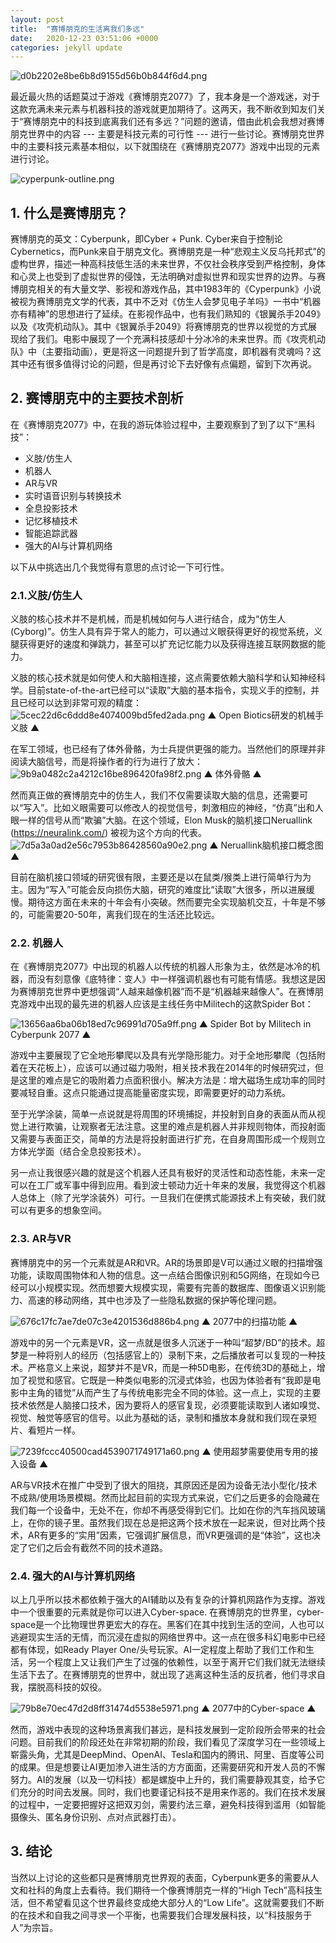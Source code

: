 ```yaml
---
layout: post
title:  "赛博朋克的生活离我们多远"
date:   2020-12-23 03:51:06 +0000
categories: jekyll update
---
```


![d0b2202e8be6b8d9155d56b0b844f6d4.png](/assets/how-far-is-cyberpunk/d0b2202e8be6b8d9155d56b0b844f6d4.png)

最近最火热的话题莫过于游戏《赛博朋克2077》了，我本身是一个游戏迷，对于这款充满未来元素与机器科技的游戏就更加期待了。这两天，我不断收到知友们关于“赛博朋克中的科技到底离我们还有多远？”问题的邀请，借由此机会我想对赛博朋克世界中的内容 --- 主要是科技元素的可行性 --- 进行一些讨论。赛博朋克世界中的主要科技元素基本相似，以下就围绕在《赛博朋克2077》游戏中出现的元素进行讨论。

![cyperpunk-outline.png](/assets/how-far-is-cyberpunk/赛博朋克.png)



## 1. 什么是赛博朋克？

赛博朋克的英文：Cyberpunk，即Cyber + Punk. Cyber来自于控制论Cybernetics，而Punk来自于朋克文化。赛博朋克是一种“悲观主义反乌托邦式”的虚构世界，描述一种高科技低生活的未来世界，不仅社会秩序受到严格控制，身体和心灵上也受到了虚拟世界的侵蚀，无法明确对虚拟世界和现实世界的边界。与赛博朋克相关的有大量文学、影视和游戏作品，其中1983年的《Cyperpunk》小说被视为赛博朋克文学的代表，其中不乏对《仿生人会梦见电子羊吗》一书中“机器亦有精神”的思想进行了延续。在影视作品中，也有我们熟知的《银翼杀手2049》以及《攻壳机动队》。其中《银翼杀手2049》将赛博朋克的世界以视觉的方式展现给了我们。电影中展现了一个充满科技感却十分冰冷的未来世界。而《攻壳机动队》中（主要指动画），更是将这一问题提升到了哲学高度，即机器有灵魂吗？这其中还有很多值得讨论的问题，但是再讨论下去好像有点偏题，留到下次再说。


## 2. 赛博朋克中的主要技术剖析

在《赛博朋克2077》中，在我的游玩体验过程中，主要观察到了到了以下“黑科技”：

- 义肢/仿生人
- 机器人
- AR与VR
- 实时语音识别与转换技术
- 全息投影技术
- 记忆移植技术
- 智能追踪武器
- 强大的AI与计算机网络

以下从中挑选出几个我觉得有意思的点讨论一下可行性。

### 2.1.义肢/仿生人
义肢的核心技术并不是机械，而是机械如何与人进行结合，成为“仿生人 (Cyborg)”。仿生人具有异于常人的能力，可以通过义眼获得更好的视觉系统，义腿获得更好的速度和弹跳力，甚至可以扩充记忆能力以及获得连接互联网数据的能力。

义肢的核心技术就是如何使人和大脑相连接，这点需要依赖大脑科学和认知神经科学。目前state-of-the-art已经可以“读取”大脑的基本指令，实现义手的控制，并且已经可以达到非常可观的精度：
![5cec22d6c6ddd8e4074009bd5fed2ada.png](/assets/how-far-is-cyberpunk/5cec22d6c6ddd8e4074009bd5fed2ada.png)
▲ Open Biotics研发的机械手义肢 ▲

在军工领域，也已经有了体外骨骼，为士兵提供更强的能力。当然他们的原理并非阅读大脑信号，而是将操作者的行为进行了放大：
![9b9a0482c2a4212c16be896420fa98f2.png](/assets/how-far-is-cyberpunk/9b9a0482c2a4212c16be896420fa98f2.png)
▲ 体外骨骼 ▲

然而真正做的赛博朋克中的仿生人，我们不仅需要读取大脑的信息，还需要可以“写入”。比如义眼需要可以修改人的视觉信号，刺激相应的神经，“仿真”出和人眼一样的信号从而“欺骗”大脑。在这个领域，Elon Musk的脑机接口Neruallink (https://neuralink.com/) 被视为这个方向的代表。
![7d5a3a0ad2e56c7953b86428560a90e2.png](/assets/how-far-is-cyberpunk/7d5a3a0ad2e56c7953b86428560a90e2.png)
▲ Neruallink脑机接口概念图 ▲

目前在脑机接口领域的研究很有限，主要还是以在鼠类/猴类上进行简单行为为主。因为“写入”可能会反向损伤大脑，研究的难度比“读取”大很多，所以进展缓慢。期待这方面在未来的十年会有小突破。然而要完全实现脑机交互，十年是不够的，可能需要20-50年，离我们现在的生活还比较远。


### 2.2. 机器人
在《赛博朋克2077》中出现的机器人以传统的机器人形象为主，依然是冰冷的机器，而没有刻意像《底特律：变人》中一样强调机器也有可能有情感。我想这是因为赛博朋克世界中更想强调“人越来越像机器”而不是“机器越来越像人”。在赛博朋克游戏中出现的最先进的机器人应该是主线任务中Militech的这款Spider Bot：

![13656aa6ba06b18ed7c96991d705a9ff.png](/assets/how-far-is-cyberpunk/13656aa6ba06b18ed7c96991d705a9ff.png)
▲ Spider Bot by Militech in Cyberpunk 2077 ▲

游戏中主要展现了它全地形攀爬以及具有光学隐形能力。对于全地形攀爬（包括附着在天花板上），应该可以通过磁力吸附，相关技术我在2014年的时候研究过，但是这里的难点是它的吸附着力点面积很小。解决方法是：增大磁场生成功率的同时要减轻自重。这点只能通过提高能量密度实现，即需要更好的动力系统。

至于光学涂装，简单一点说就是将周围的环境捕捉，并投射到自身的表面从而从视觉上进行欺骗，让观察者无法注意。这里的难点是机器人并非规则物体，而投射面又需要与表面正交，简单的方法是将投射面进行扩充，在自身周围形成一个规则立方体光学面（结合全息投影技术）。

另一点让我很感兴趣的就是这个机器人还具有极好的灵活性和动态性能，未来一定可以在工厂或军事中得到应用。看到波士顿动力近十年来的发展，我觉得这个机器人总体上（除了光学涂装外）可行。一旦我们在便携式能源技术上有突破，我们就可以有更多的想象空间。


### 2.3. AR与VR
赛博朋克中的另一个元素就是AR和VR。AR的场景即是V可以通过义眼的扫描增强功能，读取周围物体和人物的信息。这一点结合图像识别和5G网络，在现如今已经可以小规模实现。然而想要大规模实现，需要有完善的数据库、图像语义识别能力、高速的移动网络，其中也涉及了一些隐私数据的保护等伦理问题。

![676c17fc7ae7de07c3e4201536d886b4.png](/assets/how-far-is-cyberpunk/676c17fc7ae7de07c3e4201536d886b4.png)
▲ 2077中的扫描功能 ▲

游戏中的另一个元素是VR，这一点就是很多人沉迷于一种叫“超梦/BD”的技术。超梦是一种将别人的经历（包括感官上的）录制下来，之后播放者可以复现的一种技术。严格意义上来说，超梦并不是VR，而是一种5D电影，在传统3D的基础上，增加了视觉和感官。它既是一种类似电影的沉浸式体验，也因为体验者有“我即是电影中主角的错觉”从而产生了与传统电影完全不同的体验。这一点上，实现的主要技术依然是人脑接口技术，因为要将人的感官复现，必须要能读取到人诸如嗅觉、视觉、触觉等感官的信号。以此为基础的话，录制和播放本身就和我们现在录短片、看短片一样。

![7239fccc40500cad4539071749171a60.png](/assets/how-far-is-cyberpunk/7239fccc40500cad4539071749171a60.png)
▲ 使用超梦需要使用专用的接入设备 ▲

AR与VR技术在推广中受到了很大的阻挠，其原因还是因为设备无法小型化/技术不成熟/使用场景模糊。然而比起目前的实现方式来说，它们之后更多的会隐藏在我们每一个设备中，无处不在，你却不再感受得到它们。比如在你的汽车挡风玻璃上，在你的镜子里。虽然我们现在总是把这两个技术放在一起来说，但对比两个技术，AR有更多的“实用”因素，它强调扩展信息，而VR更强调的是“体验”，这也决定了它们之后会有截然不同的技术道路。


### 2.4. 强大的AI与计算机网络
以上几乎所以技术都依赖于强大的AI辅助以及有复杂的计算机网路作为支撑。游戏中一个很重要的元素就是你可以进入Cyber-space. 在赛博朋克的世界里，cyber-space是一个比物理世界更宏大的存在。黑客们在其中找到生活的空间，人也可以逃避现实生活的无情，而沉浸在虚拟的网络世界中。这一点在很多科幻电影中已经都有体现，如Ready Player One/头号玩家。AI一定程度上帮助了我们工作和生活，另一个程度上又让我们产生了过强的依赖性，以至于离开它们我们就无法继续生活下去了。在赛博朋克的世界中，就出现了逃离这种生活的反抗者，他们寻求自我，摆脱高科技的奴役。

![79b8e70ec47d2d8ff31474d5538e5971.png](/assets/how-far-is-cyberpunk/79b8e70ec47d2d8ff31474d5538e5971.png)
▲ 2077中的Cyber-space ▲

然而，游戏中表现的这种场景离我们甚远，是科技发展到一定阶段所会带来的社会问题。目前我们的阶段还处在非常初期的阶段，我们看见了深度学习在一些领域上崭露头角，尤其是DeepMind、OpenAI、Tesla和国内的腾讯、阿里、百度等公司的成果。但是想要让AI更加渗入进生活的方方面面，还需要研究和开发人员的不懈努力。AI的发展（以及一切科技）都是螺旋中上升的，我们需要静观其变，给予它们充分的时间去发展。同时，我们也要谨记科技不是用来作恶的。我们在技术发展的过程中，一定要把握好这把双刃剑，需要约法三章，避免科技得到滥用（如智能摄像头、匿名身份识别、点对点武器打击）。


## 3. 结论
当然以上讨论的这些都只是赛博朋克世界观的表面，Cyberpunk更多的需要从人文和社科的角度上去看待。我们期待一个像赛博朋克一样的“High Tech”高科技生活，但不希望看见这个世界最终变成绝大部分人的“Low Life”。这就需要我们不断的在技术和自我之间寻求一个平衡，也需要我们合理发展科技，以“科技服务于人”为宗旨。
